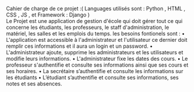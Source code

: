 Cahier de charge de ce projet :( Languages utilisés sont : Python , HTML , CSS , JS , et Framework : Django )     
Le Projet est une application de gestion d'école qui doit gérer tout ce qui concerne les étudiants, les professeurs, le staff d'administration, le matériel, les salles et les emplois du temps.
les besoins fontionels sont :
•	L'application est accessible à l'administrateur et l'utilisateur ce dernier doit remplir ces informations et il aura un login et un password. 
•	L'administrateur ajoute, supprime les administrateurs et les utilisateurs et modifie leurs informations.
•	L'administrateur fixe les dates des cours.
•	Le professeur s'authentifie et consulte ses informations ainsi que ses cours et ses horaires. 
•	La secrétaire s’authentifie et consulte les informations sur les étudiants
•	L’étudiant s’authentifie et consulte ses informations, ses notes et ses absences.


